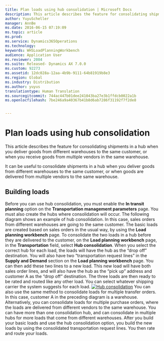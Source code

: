 ```yaml
---
title: Plan loads using hub consolidation | Microsoft Docs
description: This article describes the feature for consolidating shipments in a hub when you deliver goods from different warehouses to the same customer, or when you receive goods from multiple vendors in the same warehouse.
author: YuyuScheller
manager: AnnBe
ms.date: 2016-06-15 07:19:09
ms.topic: article
ms.prod: 
ms.service: Dynamics365Operations
ms.technology: 
keywords: WHSLoadPlanningWorkbench
audience: Application User
ms.reviewer: 2084
ms.suite: Released- Dynamics AX 7.0.0
ms.custom: 92273
ms.assetid: 12dc028a-12aa-4b9b-9111-64b81919b8e3
ms.region: Global
ms.industry: Distribution
ms.author: yuyus
translationtype: Human Translation
ms.sourcegitcommit: 744ac447b01dee241043ba27e3b1ffdcb0022a1b
ms.openlocfilehash: 7be246a9a40367b41b8d6ab7286f31192f7f2de8


---
```


# <a name="plan-loads-using-hub-consolidation"></a>Plan loads using hub consolidation

This article describes the feature for consolidating shipments in a hub when you deliver goods from different warehouses to the same customer, or when you receive goods from multiple vendors in the same warehouse.

It can be useful to consolidate shipments in a hub when you deliver goods from different warehouses to the same customer, or when goods are delivered from multiple vendors to the same warehouse.

## <a name="building-loads"></a>Building loads
Before you can use hub consolidation, you must enable the **In transit planning** option on the **Transportation management parameters** page. You must also create the hubs where consolidation will occur. The following diagram shows an example of hub consolidation. In this case, sales orders from different warehouses are going to the same customer. The basic loads are created based on sales orders in the usual way, by using the **Load planning workbench** page. To consolidate the two loads in a hub before they are delivered to the customer, on the **Load planning workbench** page, in the **Transportation** field, select **Hub consolidation**. When you select the correct hub for each load, the loads will have the hub as the “drop off” destination. You will also have two “transportation request lines” in the **Supply and Demand** section on the **Load planning workbench** page. You can then add these two lines to a new load. This new load will have both sales order lines, and will also have the hub as the “pick up” address and customer A as the “drop off” destination. The three loads are then ready to be rated and routed like any other load. You can select whatever shipping carrier the system suggests for each load. [![Hub consolidation](./media/hubconsol.jpg)](./media/hubconsol.jpg) You can also use the same method to consolidate loads for multiple transfer orders. In this case, customer A in the preceding diagram is a warehouse. Alternatively, you can consolidate loads for multiple purchase orders, where the loads are delivered from different vendors to the same warehouse. You can have more than one consolidation hub, and can consolidate in multiple hubs for more loads that come from different warehouses. After you build your basic loads and use the hub consolidation option, you build the new loads by using the consolidated transportation request lines. You then rate and route your loads.




<!--HONumber=Feb17_HO3-->


